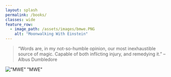 ```yaml
---
layout: splash
permalink: /books/
classes: wide
feature_row:
  - image_path: /assets/images/bmwe.PNG
    alt: "Moonwalking With Einstein"  
---
```

<style>
body {
  background-image: "/assets/images/shefl.jpg"
  background-repeat: no-repeat;
  background-attachment: fixed;
  background-size: 100% 100%;
}
</style>
> “Words are, in my not-so-humble opinion, our most inexhaustible source of magic. Capable of both inflicting injury, and remedying it.” – Albus Dumbledore

!["MWE" "MWE"](/assets/images/bwme.PNG "MWE")
